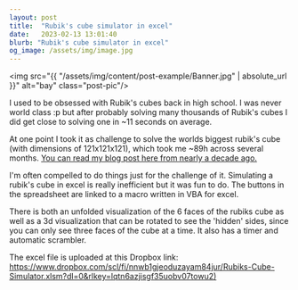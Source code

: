 ```yaml
---
layout: post
title:  "Rubik's cube simulator in excel"
date:   2023-02-13 13:01:40
blurb: "Rubik's cube simulator in excel"
og_image: /assets/img/image.jpg
---
```


<img src="{{ "/assets/img/content/post-example/Banner.jpg" | absolute_url }}" alt="bay" class="post-pic"/>


I used to be obsessed with Rubik's cubes back in high school. I was never world class :p but after probably solving many thousands of Rubik's cubes I did get close to solving one in ~11 seconds on average.

At one point I took it as challenge to solve the worlds biggest rubik's cube (with dimensions of 121x121x121), which took me ~89h across several months. [You can read my blog post here from nearly a decade ago.](https://www.speedsolving.com/threads/uwr-121x121x121-largest-solve-ever.44193)

I'm often compelled to do things just for the challenge of it. Simulating a rubik's cube in excel is really inefficient but it was fun to do. The buttons in the spreadsheet are linked to a macro written in VBA for excel.

There is both an unfolded visualization of the 6 faces of the rubiks cube as well as a 3d visualization that can be rotated to see the 'hidden' sides, since you can only see three faces of the cube at a time. It also has a timer and automatic scrambler.

The excel file is uploaded at this Dropbox link: [https://www.dropbox.com/scl/fi/nnwb1gjeoduzayam84jur/Rubiks-Cube-Simulator.xlsm?dl=0&rlkey=lqtn6azjisgf35uobv07towu2)](https://www.dropbox.com/scl/fi/nnwb1gjeoduzayam84jur/Rubiks-Cube-Simulator.xlsm?dl=0&rlkey=lqtn6azjisgf35uobv07towu2)
